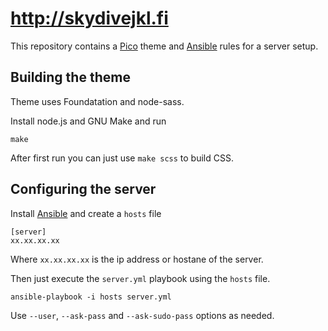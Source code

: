 
# http://skydivejkl.fi

This repository contains a [Pico][] theme and [Ansible][] rules for a server
setup.

## Building the theme

Theme uses Foundatation and node-sass.

Install node.js and GNU Make and run

    make

After first run you can just use `make scss` to build CSS.

## Configuring the server

Install [Ansible][a-install] and create a `hosts` file

```
[server]
xx.xx.xx.xx
```

Where `xx.xx.xx.xx` is the ip address or hostane of the server.

Then just execute the `server.yml` playbook using the `hosts` file.

    ansible-playbook -i hosts server.yml

Use `--user`, `--ask-pass` and `--ask-sudo-pass` options as needed.

[Ansible]: http://www.ansible.com
[Pico]: http://pico.dev7studios.com/
[a-install]: http://docs.ansible.com/intro_installation.html
